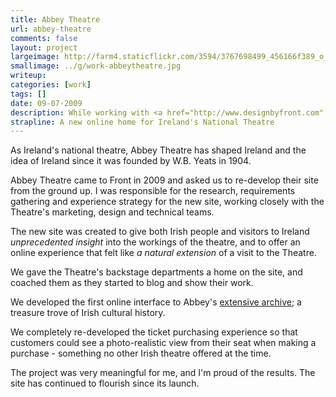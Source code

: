 ```yaml
---
title: Abbey Theatre
url: abbey-theatre
comments: false
layout: project
largeimage: http://farm4.staticflickr.com/3594/3767698499_456166f389_o_d.jpg
smallimage: ../g/work-abbeytheatre.jpg
writeup: 
categories: [work]
tags: []
date: 09-07-2009
description: While working with <a href="http://www.designbyfront.com" title="Front">Front</a> I had the privilege of working on a new online presence for Abbey Theatre. 
strapline: A new online home for Ireland's National Theatre
---
```

As Ireland's national theatre, Abbey Theatre has shaped Ireland and the idea of Ireland since it was founded by W.B. Yeats in 1904. 

Abbey Theatre came to Front in 2009 and asked us to re-develop their site from the ground up. I was responsible for the research, requirements gathering and experience strategy for the new site, working closely with the Theatre's marketing, design and technical teams. 

The new site was created to give both Irish people and visitors to Ireland *unprecedented insight* into the workings of the theatre, and to offer an online experience that felt like *a natural extension* of a visit to the Theatre. 

We gave the Theatre's backstage departments a home on the site, and coached them as they started to blog and show their work. 

We developed the first online interface to Abbey's <a href="http://www.abbeytheatre.ie/archives">extensive archive</a>; a treasure trove of Irish cultural history. 

We completely re-developed the ticket purchasing experience so that customers could see a photo-realistic view from their seat when making a purchase - something no other Irish theatre offered at the time. 

The project was very meaningful for me, and I'm proud of the results. The site has continued to flourish since its launch.